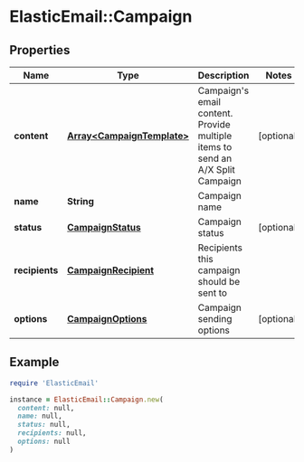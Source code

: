 # ElasticEmail::Campaign

## Properties

| Name | Type | Description | Notes |
| ---- | ---- | ----------- | ----- |
| **content** | [**Array&lt;CampaignTemplate&gt;**](CampaignTemplate.md) | Campaign&#39;s email content. Provide multiple items to send an A/X Split Campaign | [optional] |
| **name** | **String** | Campaign name |  |
| **status** | [**CampaignStatus**](CampaignStatus.md) | Campaign status | [optional] |
| **recipients** | [**CampaignRecipient**](CampaignRecipient.md) | Recipients this campaign should be sent to |  |
| **options** | [**CampaignOptions**](CampaignOptions.md) | Campaign sending options | [optional] |

## Example

```ruby
require 'ElasticEmail'

instance = ElasticEmail::Campaign.new(
  content: null,
  name: null,
  status: null,
  recipients: null,
  options: null
)
```

